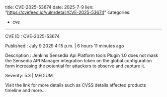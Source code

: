  
title: CVE-2025-53674
date: 2025-7-9
lien: "https://cvefeed.io/vuln/detail/CVE-2025-53674"
categories:
  - cve
---

CVE ID : CVE-2025-53674

Published :  July 9
2025
4:15 p.m. | 6 hours
11 minutes ago

Description : Jenkins Sensedia Api Platform tools Plugin 1.0 does not mask the Sensedia API Manager integration token on the global configuration form
increasing the potential for attackers to observe and capture it.

Severity: 5.3 | MEDIUM

Visit the link for more details
such as CVSS details
affected products
timeline
and more...
